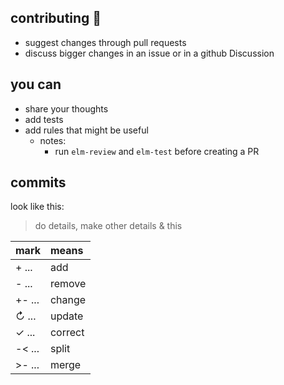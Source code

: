 ## contributing 💙

- suggest changes through pull requests
- discuss bigger changes in an issue or in a github Discussion 

## you can

- share your thoughts
- add tests
- add rules that might be useful
    - notes:
        - run `elm-review` and `elm-test` before creating a PR

## commits
look like this:
> do details, make other details & this

| mark     | means   |
| :------- | :------ |
| + ...    | add     |
| - ...    | remove  |
| +- ...   | change  |
| ↻ ...    | update  |
| ✓ ...    | correct |
| -< ...   | split   |
| >- ...   | merge   |
